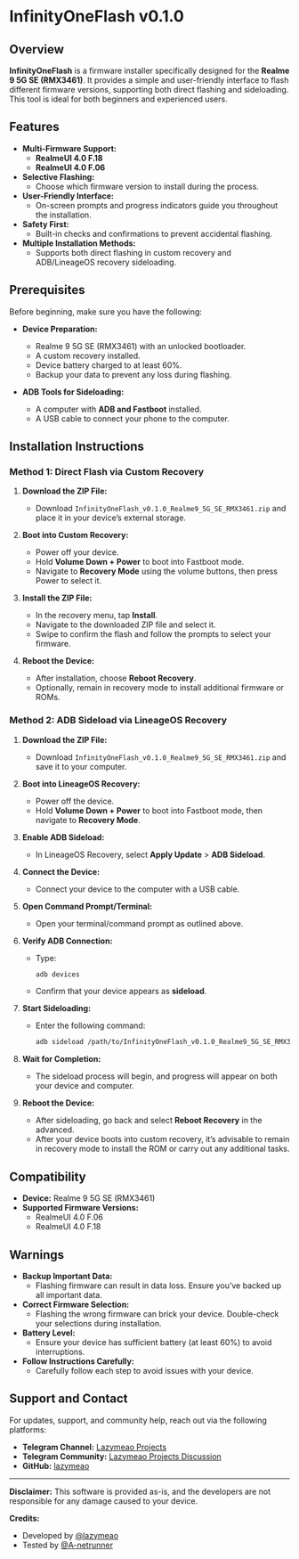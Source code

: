 # InfinityOneFlash v0.1.0

## Overview
**InfinityOneFlash** is a firmware installer specifically designed for the **Realme 9 5G SE (RMX3461)**. It provides a simple and user-friendly interface to flash different firmware versions, supporting both direct flashing and sideloading. This tool is ideal for both beginners and experienced users.

## Features
- **Multi-Firmware Support:**
  - **RealmeUI 4.0 F.18**
  - **RealmeUI 4.0 F.06**
- **Selective Flashing:**
  - Choose which firmware version to install during the process.
- **User-Friendly Interface:**
  - On-screen prompts and progress indicators guide you throughout the installation.
- **Safety First:**
  - Built-in checks and confirmations to prevent accidental flashing.
- **Multiple Installation Methods:**
  - Supports both direct flashing in custom recovery and ADB/LineageOS recovery sideloading.

## Prerequisites
Before beginning, make sure you have the following:

- **Device Preparation:**
  - Realme 9 5G SE (RMX3461) with an unlocked bootloader.
  - A custom recovery installed.
  - Device battery charged to at least 60%.
  - Backup your data to prevent any loss during flashing.

- **ADB Tools for Sideloading:**
  - A computer with **ADB and Fastboot** installed.
  - A USB cable to connect your phone to the computer.

## Installation Instructions

### Method 1: Direct Flash via Custom Recovery

1. **Download the ZIP File:**
   - Download `InfinityOneFlash_v0.1.0_Realme9_5G_SE_RMX3461.zip` and place it in your device’s external storage.

2. **Boot into Custom Recovery:**
   - Power off your device.
   - Hold **Volume Down + Power** to boot into Fastboot mode.
   - Navigate to **Recovery Mode** using the volume buttons, then press Power to select it.

3. **Install the ZIP File:**
   - In the recovery menu, tap **Install**.
   - Navigate to the downloaded ZIP file and select it.
   - Swipe to confirm the flash and follow the prompts to select your firmware.

4. **Reboot the Device:**
   - After installation, choose **Reboot Recovery**.
   - Optionally, remain in recovery mode to install additional firmware or ROMs.

### Method 2: ADB Sideload via LineageOS Recovery

1. **Download the ZIP File:**
   - Download `InfinityOneFlash_v0.1.0_Realme9_5G_SE_RMX3461.zip` and save it to your computer.

2. **Boot into LineageOS Recovery:**
   - Power off the device.
   - Hold **Volume Down + Power** to boot into Fastboot mode, then navigate to **Recovery Mode**.

3. **Enable ADB Sideload:**
   - In LineageOS Recovery, select **Apply Update** > **ADB Sideload**.

4. **Connect the Device:**
   - Connect your device to the computer with a USB cable.

5. **Open Command Prompt/Terminal:**
   - Open your terminal/command prompt as outlined above.

6. **Verify ADB Connection:**
   - Type:
     ```bash
     adb devices
     ```
   - Confirm that your device appears as **sideload**.

7. **Start Sideloading:**
   - Enter the following command:
     ```bash
     adb sideload /path/to/InfinityOneFlash_v0.1.0_Realme9_5G_SE_RMX3461.zip
     ```

8. **Wait for Completion:**
   - The sideload process will begin, and progress will appear on both your device and computer.

9. **Reboot the Device:**
   - After sideloading, go back and select **Reboot Recovery** in the advanced.
   - After your device boots into custom recovery, it’s advisable to remain in recovery mode to install the ROM or carry out any additional tasks.

## Compatibility
- **Device:** Realme 9 5G SE (RMX3461)
- **Supported Firmware Versions:**
  - RealmeUI 4.0 F.06
  - RealmeUI 4.0 F.18

## Warnings
- **Backup Important Data:**
  - Flashing firmware can result in data loss. Ensure you’ve backed up all important data.
- **Correct Firmware Selection:**
  - Flashing the wrong firmware can brick your device. Double-check your selections during installation.
- **Battery Level:**
  - Ensure your device has sufficient battery (at least 60%) to avoid interruptions.
- **Follow Instructions Carefully:**
  - Carefully follow each step to avoid issues with your device.

## Support and Contact
For updates, support, and community help, reach out via the following platforms:

- **Telegram Channel:** [Lazymeao Projects](https://t.me/LazymeaoProjects)
- **Telegram Community:** [Lazymeao Projects Discussion](https://t.me/LazymeaoProjectsDiscussion)
- **GitHub:** [lazymeao](https://github.com/lazymeao)

---

**Disclaimer:** This software is provided as-is, and the developers are not responsible for any damage caused to your device.

**Credits:**
- Developed by [@lazymeao](https://github.com/lazymeao)
- Tested by [@A-netrunner](https://github.com/A-netrunner)